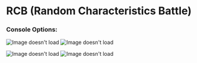 # RCB (Random Characteristics Battle)

### Console Options:

![Image doesn't load](https://github.com/blaxrewstudios/RCB/blob/master/Assets/options.PNG "RCB Console Options") ![Image doesn't load](https://github.com/blaxrewstudios/RCB/blob/master/Assets/options2.PNG "RCB Console Options")

![Image doesn't load](https://github.com/blaxrewstudios/RCB/blob/master/Assets/options3.PNG "RCB Console Options") ![Image doesn't load](https://github.com/blaxrewstudios/RCB/blob/master/Assets/options4.PNG "RCB Console Options")

